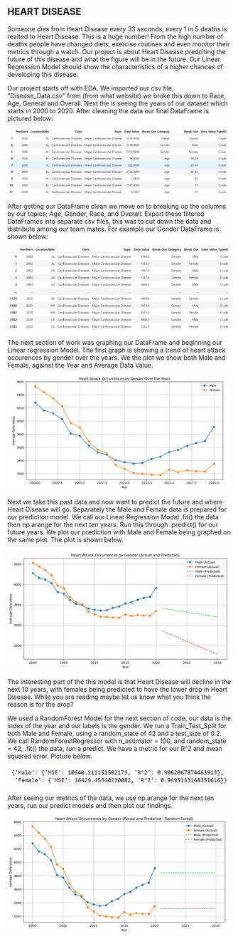 
HEART DISEASE
-----------------------------------------------------------------------------------------------------
Someone dies from Heart Disease every 33 seconds, every 1 in 5 deaths is realted to Heart Disease. 
This is a huge number! From the high number of deaths people have changed diets, exercise routines and 
even monitor their metrics through a watch. Our project is about Heart Disease predciting the future of 
this disease and what the figure will be in the future. Our Linear Regression Model should show the 
characteristics of a higher chances of developing this disease. 

Our project starts off with EDA. We imported our csv file, "Disease_Data.csv" from (from what website) 
we broke this down to Race, Age, General and Overall. Next the is seeing the years of our dataset which 
starts in 2000 to 2020. After cleaning the data our final DataFrame is pictured below:

![](Images/dataframe.PNG)

After getting our DataFrame clean we move on to breaking up the columns by our topics; Age, Gender,
Race, and Overall. Export these filtered DataFrames into separate csv files, this was to cut down the
data and distribute among our team mates. For example our Gender DataFrame is shown below:

![](Images/genderDF.PNG)

The next section of work was graphing our DataFrame and beginning our Linear regression Model. The first 
graph is showing a trend of heart attack occurences by gender over the years. We the plot we show both Male
and Female, against the Year and Average Data Value. 

![](Images/genderplot.PNG)

Next we take this past data and now want to predict the future and where Heart Disease will go. Separately 
the Male and Female data is prepared for our prediction model. We call our Linear Regression Model .fit() 
the data then np.arange for the next ten years. Run this through .predict() for our future years. We plot our
prediction with Male and Female being graphed on the same plot. The plot is shown below.

![](Images/predicted.PNG)

The interesting part of the this model is that Heart Disease will decline in the next 10 years, with females
being predicted to have the lower drop in Heart Disease. While you are reading maybe let us know what you think
the reason is for the drop?

We used a RandomForest Model for the next section of code, our data is the index of the year and our labels 
is the gender. We run a Train_Test_Split for both Male and Female, using a random_state of 42 and a test_size
of 0.2. We call RandomForestRegressor with n_estimator = 100, and random_state = 42, .fit() the data, run a 
predict. We have a metric for our R^2 and mean squared error. Picture below.

![](Images/r2.PNG)

After seeing our metrics of the data, we use np.arange for the next ten years, run our predict models and then
plot our findings. 

![](Images/randompredict.PNG)
